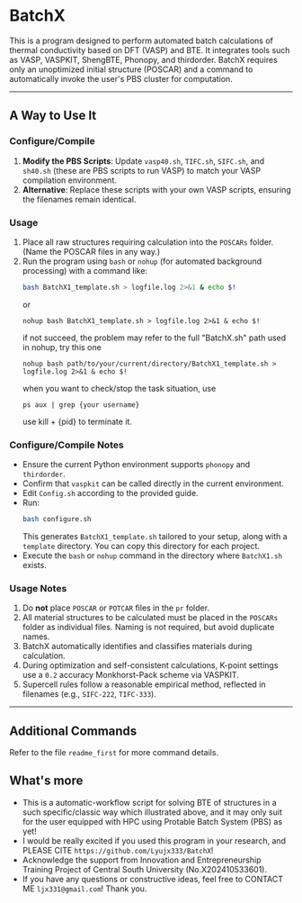 

# BatchX

This is a program designed to perform automated batch calculations of thermal conductivity based on DFT (VASP) and BTE.
It integrates tools such as VASP, VASPKIT, ShengBTE, Phonopy, and thirdorder.
BatchX requires only an unoptimized initial structure (POSCAR) and a command to automatically invoke the user's PBS cluster for computation.

---

## A Way to Use It

### Configure/Compile
1. **Modify the PBS Scripts**: Update `vasp40.sh`, `TIFC.sh`, `SIFC.sh`, and `sh40.sh` (these are PBS scripts to run VASP) to match your VASP compilation environment.
2. **Alternative**: Replace these scripts with your own VASP scripts, ensuring the filenames remain identical.

### Usage
1. Place all raw structures requiring calculation into the `POSCARs` folder. (Name the POSCAR files in any way.)
2. Run the program using `bash` or `nohup` (for automated background processing) with a command like:
   ```bash
   bash BatchX1_template.sh > logfile.log 2>&1 & echo $!
   ```
   or
   ```nohup
   nohup bash BatchX1_template.sh > logfile.log 2>&1 & echo $!
   ```
   if not succeed, the problem may refer to the full "BatchX.sh" path used in nohup, try this one
   ```
   nohup bash path/to/your/current/directory/BatchX1_template.sh > logfile.log 2>&1 & echo $!
   ```
   when you want to check/stop the task situation, use
   ```
   ps aux | grep {your username} 
   ```
   use kill + {pid} to terminate it.

### Configure/Compile Notes
- Ensure the current Python environment supports `phonopy` and `thirdorder`.
- Confirm that `vaspkit` can be called directly in the current environment.
- Edit `Config.sh` according to the provided guide.
- Run:
   ```bash
   bash configure.sh
   ```
  This generates `BatchX1_template.sh` tailored to your setup, along with a `template` directory. You can copy this directory for each project.
- Execute the `bash` or `nohup` command in the directory where `BatchX1.sh` exists.

### Usage Notes
1. Do **not** place `POSCAR` or `POTCAR` files in the `pr` folder.
2. All material structures to be calculated must be placed in the `POSCARs` folder as individual files. Naming is not required, but avoid duplicate names.
3. BatchX automatically identifies and classifies materials during calculation.
4. During optimization and self-consistent calculations, K-point settings use a `0.2` accuracy Monkhorst-Pack scheme via VASPKIT.
5. Supercell rules follow a reasonable empirical method, reflected in filenames (e.g., `SIFC-222`, `TIFC-333`).

---

## Additional Commands
Refer to the file `readme_first` for more command details.

## What's more
-  This is a automatic-workflow script for solving BTE of structures in a such specific/classic way which illustrated above, 
and it may only suit for the user equipped with HPC using Protable Batch System (PBS) as yet!
-  I would be really excited if you used this program in your research, and PLEASE CITE `https://github.com/Lyujx333/BatchX`!
-  Acknowledge the support from Innovation and Entrepreneurship Training Project of Central South University (No.X202410533601).
-  If you have any questions or constructive ideas, feel free to CONTACT ME `ljx331@gmail.com`!
Thank you.
